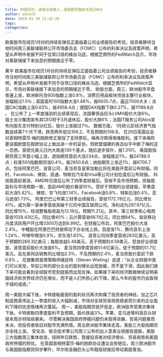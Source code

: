```yaml
---
title: 阿里巴巴、波音业绩喜人，道指期货盘前大涨230点
author: wetech
date: 2019-01-30 21:42:26
tags: 
categories: 
---
```

欧美股市在经历1月份的持续反弹后正面临着公司业绩报告的考验，投资者静待当地时间周三美联储联邦公开市场委员会（FOMC）公布的利率决议及政策声明，希望从声明中发掘不同于往常口径的蛛丝马迹。根据芝商所的FedWatch显示，市场对美联储接下来加息的预期接近于零。
<!-- more -->
黄宇
欧美股市在经历1月份的持续反弹后正面临着公司业绩报告的考验，投资者静待当地时间周三美联储联邦公开市场委员会（FOMC）公布的利率决议及政策声明，希望从声明中发掘不同于往常口径的蛛丝马迹。根据芝商所的FedWatch显示，市场对美联储接下来加息的预期接近于零。
欧股方面，周三，欧洲股市早盘普遍上涨，欧洲斯托克600指数上涨0.8%，消费日用品板块领涨主要行业板块，涨幅超过1.5％；英国富时100指数大涨1.48%，报6935.7点，逼近7000大关；法国CAC指数上涨0.63%，报4958.4点；德国DAX指数下跌0.27%，报11189.6点 。
在公布了上一季度强劲的业绩表现后，法国奢侈品巨头LVMH股价大涨6％。
瑞士龙沙集团宣布其CEO将于3月退休后，股价大跌6%；法国IT服务公司Atos宣布向股东支付特别分红后，股价上涨超过7％。
数据方面， 1月欧元区经济景气指数连续第7个月下滑，跌至两年低位106.2，不及预期的106.8。
在29日英国议会对首相特雷莎·梅的脱欧修正案投了支持票后，梅再次取得艰难胜利。接下来梅将要说服欧盟在脱欧协议上做出进一步的妥协，但欧盟强硬的表态似乎中断了梅的这一念想。英镑兑美元日内大跌逾130个基点，随后逐步探升，报1.3101。
美国股指期货周三早盘小幅上涨，道指期货盘前大涨234点，涨幅接近1%，报24788.0点；标普500指数期货涨0.4%，报2650.6点；纳指期货上涨近1%，报6700.7点。包括阿里巴巴、波音公司、麦当劳及皇家加勒比将在美股开盘前公布财报。同时，Facebook、微软、高通、特斯拉汽车和Visa等公司计划在盘后公布财报。
科技股盘前普涨，AMD昨日盘后公布了四季度财报后，营收不及市场预期，但每股盈利与市场预期一致，盘前AMD股价暴涨10%。受好于预期的业绩提振，苹果盘前大涨5.42%，
微软、奈飞均涨1.14%，Facebook涨0.8%，特斯拉涨0.4%，亚马逊涨1.73%。
阿里巴巴公布第三财季业绩报告，营收1172.78亿元，同比增长41%，成为第一家单季营收突破千亿的中国互联网公司。净利润为297.97亿元，同比增10%，经调整每股收益为12.19元，预期11.21元。其中，第三财季核心电商营收1028.43亿元，同比增40%；云计算营收66.11亿元，同比增84%。淘宝移动月度活跃用户环比增3300万达到6.99亿。在财报公布后，阿里巴巴股价大涨2.4%。
中概股在阿里巴巴财报带动下亦全线上扬，百度涨1%，腾讯音乐上涨1.24%，哔哩哔哩涨0.9%，京东涨1.83%。
波音公司四季度营收283亿美元，高于预期的269.3亿美元；每股收益5.48美元，高于预期的4.59美元，受良好业绩提振，波音盘前股价大涨逾6%。
麦当劳四季度营收51.6亿美元，低于预期的51.7亿美元，且在美同店销售同比增加2.3%，不及预期的2.4%，麦当劳股价盘前下跌0.8% 。
花旗集团首席策略师维廷特（Steven Wieting）说道：“从企业财报中我们可以发现，早前公布的部分企业的盈利增长出现放缓，而不是下滑，因此我们接下来可能会看到全球股市受到提振而出现反弹。如果接下来的经济数据继续证明美国经济和世界经济仍在增长，而不是人们所担心的下降，那么今年的股市仍会取得不错的成绩。”
 
 
周一美股大幅下挫，卡特彼勒疲弱的盈利状况再次刺痛了投资者的神经，加之芯片制造商英伟达上一季度的收入大幅削减，市场对全球贸易局势趋紧而引发的企业盈利下降的忧虑情绪再次蔓延。
周一，美股指期货低开低走，欧洲股市受累亦集体下挫。卡特彼勒四季度盈利不及预期，股价跌逾3%。苹果、亚马逊等科技巨头财报本周亦将陆续袭来。
尽管解决美国政府停摆问题仍未取得进展，贸易问题悬而未决，但投资者依旧对股市充满热情。周五欧洲股市集体走高，美股三大股指期货亦全线上涨。
受宝洁、联合技术等公司周三公布的出人意表业绩报告提振，美股三大指数周三集体收涨，扭转昨日跌势，暂缓投资者对经济增长、贸易局势和美国政府停摆的担忧。
在英国首相特雷莎·梅的脱欧协议遭议会拒绝后，周三欧洲股市与美国股指期货同步攀升，华尔街金融巨头公布靓丽财报后带动美股普涨。
